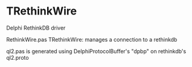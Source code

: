 TRethinkWire
============

Delphi RethinkDB driver

RethinkWire.pas
  TRethinkWire: manages a connection to a rethinkdb

ql2.pas is generated using DelphiProtocolBuffer's "dpbp" on rethinkdb's ql2.proto